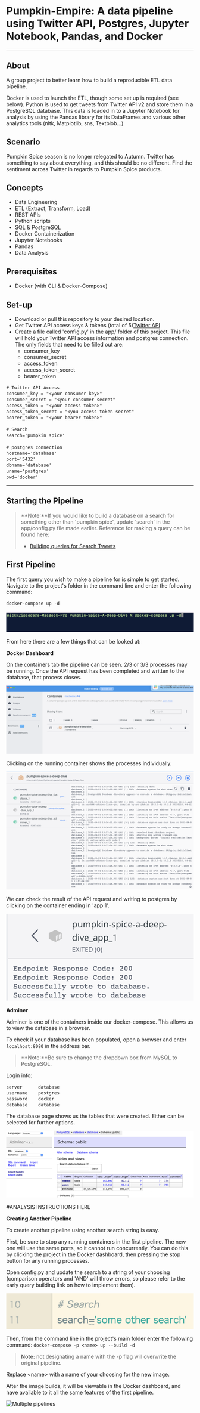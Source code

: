 # Pumpkin-Empire: A data pipeline using Twitter API, Postgres, Jupyter Notebook, Pandas, and Docker
***

## About

A group project to better learn how to build a reproducible ETL data pipeline.

Docker is used to launch the ETL, though some set up is required (see below). Python is used to get tweets from Twitter API v2 and store them in a PostgreSQL database. This data is loaded in to a Jupyter Notebook for analysis by using the Pandas library for its DataFrames and various other analytics tools (nltk, Matplotlib, sns, Textblob...)


## Scenario
Pumpkin Spice season is no longer relegated to Autumn. Twitter has something to say about everything, and this should be no different. Find the sentiment across Twitter in regards to Pumpkin Spice products.

## Concepts
- Data Engineering
- ETL (Extract, Transform, Load)
- REST APIs
- Python scripts
- SQL & PostgreSQL
- Docker Containerization
- Jupyter Notebooks
- Pandas
- Data Analysis

## Prerequisites
- Docker (with CLI & Docker-Compose)

## Set-up
-  Download or pull this repository to your desired location.
-  Get Twitter API access keys & tokens (total of 5)[Twitter API](https://developer.twitter.com/en/docs/twitter-api/getting-started/getting-access-to-the-twitter-api)
- Create a file called 'config.py' in the app/ folder of this project. This file will hold your Twitter API access information and postgres connection. The only fields that need to be filled out are: 
	- consumer\_key
	- consumer\_secret 
	- access\_token 
	- access\_token\_secret 
	- bearer\_token

```
# Twitter API Access
consumer_key = "<your consumer key>"
consumer_secret = "<your consumer secret"
access_token = "<your access token>"
access_token_secret = "<you access token secret"
bearer_token = "<your bearer token>"

# Search
search='pumpkin spice'

# postgres connection
hostname='database'
port='5432'
dbname='database'
uname='postgres'
pwd='docker'
```
***
## Starting the Pipeline


> **Note:**If you would like to build a database on a search for something other than 'pumpkin spice', update 'search' in the app/config.py file made earlier. Reference for making a query can be found here:
> - [Building queries for Search Tweets](https://developer.twitter.com/en/docs/twitter-api/tweets/search/integrate/build-a-query)

**First Pipeline**
---

The first query you wish to make a pipeline for is simple to get started. Navigate to the project's folder in the command line and enter the following command:
```
docker-compose up -d
```
![docker-compose up -d](/static/initialcompose.png)

From here there are a few things that can be looked at:

**Docker Dashboard**

On the containers tab the pipeline can be seen. 2/3 or 3/3 processes may be running. Once the API request has been completed and written to the database, that process closes.

![docker dashboard](/static/dockerdashboard.png)

Clicking on the running container shows the processes individually.

![docker containers](/static/dockercontainers.png)

We can check the result of the API request and writing to postgres by clicking on the container ending in 'app 1'.

![docker response](/static/dockerresponse.png)

**Adminer**

Adminer is one of the containers inside our docker-compose. This allows us to view the database in a browser. 

To check if your database has been populated, open a browser and enter ```localhost:8080``` in the address bar.

> **Note:**Be sure to change the dropdown box from MySQL to PostgreSQL.

Login info:

```
server 		database
username 	postgres
password 	docker
database 	database

```

The database page shows us the tables that were created. Either can be selected for further options.

![adminer tables](/static/adminertables.png)

#ANALYSIS INSTRUCTIONS HERE

**Creating Another Pipeline**


To create another pipeline using another search string is easy.

First, be sure to stop any running containers in the first pipeline. The new one will use the same ports, so it cannot run concurrently. You can do this by clicking the project in the Docker dashboard, then pressing the stop button for any running processes.

Open config.py and update the search to a string of your choosing (comparison operators and 'AND' will throw errors, so please refer to the early query building link on how to implement them).

![other search](/static/othersearch.png)

Then, from the command line in the project's main folder enter the following command: 
```docker-compose -p <name> up --build -d```

> **Note:** not designating a name with the -p flag will overwrite the original pipeline.

Replace \<name> with a name of your choosing for the new image.

After the image builds, it will be viewable in the Docker dashboard, and have available to it all the same features of the first pipeline.

![Multiple pipelines](/static/multiplepipelines.png)

